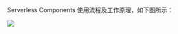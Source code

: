 
Serverless Components 使用流程及工作原理，如下图所示：

![](https://main.qcloudimg.com/raw/940d64ac4a58c651c0a97db968b62b94.png)
